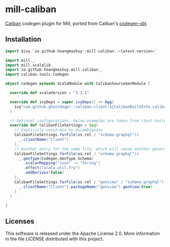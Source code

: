 # mill-caliban
[Caliban](https://github.com/ghostdogpr/caliban) codegen plugin for Mill, ported from Caliban's [codegen-sbt](https://github.com/ghostdogpr/caliban/tree/series/2.x/codegen-sbt/src).

## Installation

```scala
import $ivy.`io.github.hoangmaihuy::mill-caliban::<latest-version>`

import mill._
import mill.scalalib._
import io.github.hoangmaihuy.mill.caliban._
import caliban.tools.Codegen

object codegen extends ScalaModule with CalibanSourceGenModule {

  override def scalaVersion = "3.3.1"

  override def ivyDeps = super.ivyDeps() ++ Agg(
    ivy"com.github.ghostdogpr::caliban-client:${CalibanBuildInfo.calibanVersion}"
  )

  // Optional configurations, below examples are taken from itest build.sc
  override def calibanFileSettings = Seq(
    // Explicitly constrain to disambiguate
    CalibanFileSettings.forFile(os.rel / "schema.graphql")(
      _.clientName("Client")
    ),
    // Another entry for the same file, which will cause another generator to run
    CalibanFileSettings.forFile(os.rel / "schema.graphql")(
      _.genType(Codegen.GenType.Schema)
        .scalarMapping("Json" -> "String")
        .effect("scala.util.Try")
        .addDerives(false)
    ),
    CalibanFileSettings.forFile(os.rel / "genview" / "schema.graphql")(
      _.clientName("Client").packageName("genview").genView(true)
    )
  )

}
```

## Licenses

This software is released under the Apache License 2.0. More information in the file LICENSE distributed with this project.
